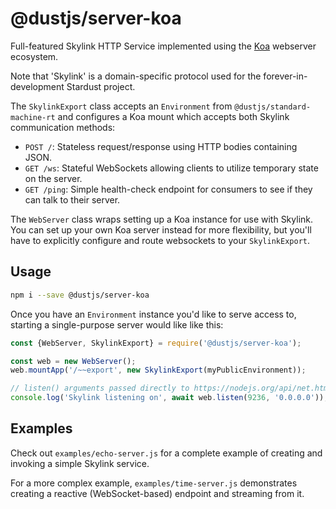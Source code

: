 # \@dustjs/server-koa

Full-featured Skylink HTTP Service implemented using the [Koa][koa] webserver ecosystem.

Note that 'Skylink' is a domain-specific protocol
used for the forever-in-development Stardust project.

The `SkylinkExport` class accepts an `Environment` from `@dustjs/standard-machine-rt`
and configures a Koa mount which accepts both Skylink communication methods:

* `POST /`: Stateless request/response using HTTP bodies containing JSON.
* `GET /ws`: Stateful WebSockets allowing clients to utilize temporary state on the server.
* `GET /ping`: Simple health-check endpoint for consumers to see if they can talk to their server.

The `WebServer` class wraps setting up a Koa instance for use with Skylink.
You can set up your own Koa server instead for more flexibility,
but you'll have to explicitly configure and route websockets to your `SkylinkExport`.

[koa]: https://koajs.com/

## Usage
```sh
npm i --save @dustjs/server-koa
```

Once you have an `Environment` instance you'd like to serve access to,
starting a single-purpose server would like like this:

```js
const {WebServer, SkylinkExport} = require('@dustjs/server-koa');

const web = new WebServer();
web.mountApp('/~~export', new SkylinkExport(myPublicEnvironment));

// listen() arguments passed directly to https://nodejs.org/api/net.html#net_server_listen
console.log('Skylink listening on', await web.listen(9236, '0.0.0.0'));
```

## Examples
Check out `examples/echo-server.js` for a complete example of
creating and invoking a simple Skylink service.

For a more complex example, `examples/time-server.js` demonstrates
creating a reactive (WebSocket-based) endpoint and streaming from it.
